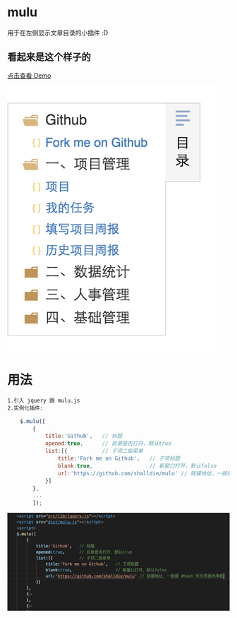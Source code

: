 # mulu
用于在左侧显示文章目录的小插件  :D

## 看起来是这个样子的

[点击查看 Demo](https://shalldie.github.io/demos/mulu/index.html)

![](img/lookslike.png)

# 用法

    1.引入 jquery 跟 mulu.js 
    2.实例化插件:

```js
    $.mulu([
        {
            title:'Github',   // 标题
            opened:true,      // 目录是否打开，默认true
            list:[{           // 子项二级菜单
                title:'Fork me on Github',   // 子项标题
                blank:true,                  // 新窗口打开，默认false
                url:'https://github.com/shalldie/mulu' // 链接地址，一般接 #hash 作为页面内导航
            }]
        },
        ...
        ]);
```

![](img/howtouse.png)